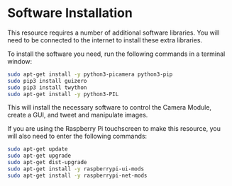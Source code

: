 # Software Installation
This resource requires a number of additional software libraries. You will need to be connected to the internet to install these extra libraries.

To install the software you need, run the following commands in a terminal window:

```bash
sudo apt-get install -y python3-picamera python3-pip
sudo pip3 install guizero
sudo pip3 install twython
sudo apt-get install -y python3-PIL
```

This will install the necessary software to control the Camera Module, create a GUI, and tweet and manipulate images.

If you are using the Raspberry Pi touchscreen to make this resource, you will also need to enter the following commands:

```bash
sudo apt-get update
sudo apt-get upgrade
sudo apt-get dist-upgrade
sudo apt-get install -y raspberrypi-ui-mods
sudo apt-get install -y raspberrypi-net-mods
```
